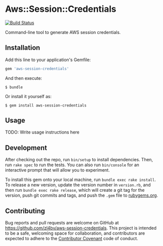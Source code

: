 # Aws::Session::Credentials

[![Build Status](https://travis-ci.org/zl4bv/aws-session-credentials.svg)](https://travis-ci.org/zl4bv/aws-session-credentials)

Command-line tool to generate AWS session credentials.

## Installation

Add this line to your application's Gemfile:

```ruby
gem 'aws-session-credentials'
```

And then execute:

    $ bundle

Or install it yourself as:

    $ gem install aws-session-credentials

## Usage

TODO: Write usage instructions here

## Development

After checking out the repo, run `bin/setup` to install dependencies. Then, run `rake spec` to run the tests. You can also run `bin/console` for an interactive prompt that will allow you to experiment.

To install this gem onto your local machine, run `bundle exec rake install`. To release a new version, update the version number in `version.rb`, and then run `bundle exec rake release`, which will create a git tag for the version, push git commits and tags, and push the `.gem` file to [rubygems.org](https://rubygems.org).

## Contributing

Bug reports and pull requests are welcome on GitHub at https://github.com/zl4bv/aws-session-credentials. This project is intended to be a safe, welcoming space for collaboration, and contributors are expected to adhere to the [Contributor Covenant](contributor-covenant.org) code of conduct.
